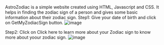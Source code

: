 AstroZodiac is a simple website created using HTML, Javascript and CSS. It helps in finding the zodiac sign of a person and gives some basic information about their zodiac sign.
Step1: Give your date of birth and click on GetMyZodiacSign button.
![image](https://github.com/user-attachments/assets/44adf37d-4b80-472e-9c2a-470bcddce3be)

Step2: Click on Click here to learn more about your Zodiac sign to know more about yoour zodiac sign.
![image](https://github.com/user-attachments/assets/1ac11293-7446-4b3c-aafa-75068f366f98)
